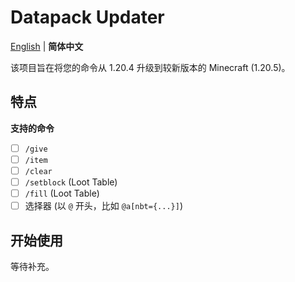 # Datapack Updater
[English](./readme.md) | **简体中文**

该项目旨在将您的命令从 1.20.4 升级到较新版本的 Minecraft (1.20.5)。

## 特点

**支持的命令**
 - [ ] `/give`
 - [ ] `/item`
 - [ ] `/clear`
 - [ ] `/setblock` (Loot Table)
 - [ ] `/fill` (Loot Table)
 - [ ] 选择器 (以 `@` 开头，比如 `@a[nbt={...}]`)

## 开始使用
等待补充。
